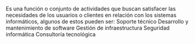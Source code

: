 Es una función o conjunto de actividades que buscan satisfacer las necesidades de los usuarios o clientes en relación con los sistemas informáticos, algunos de estos pueden ser:
Soporte técnico
Desarrollo y mantenimiento de software 
Gestión de infraestructura 
Seguridad informática
Consultoría tecnológica